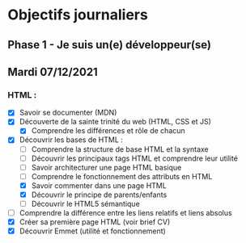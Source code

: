 # Objectifs journaliers

## Phase 1 - Je suis un(e) développeur(se)

## Mardi 07/12/2021

### HTML :

* [x] Savoir se documenter (MDN)
* [x] Découverte de la sainte trinité du web (HTML, CSS et JS)
  * [x] Comprendre les différences et rôle de chacun
* [x] Découvrir les bases de HTML :
  * [ ] Comprendre la structure de base HTML et la syntaxe
  * [ ] Découvrir les principaux tags HTML et comprendre leur utilité
  * [ ] Savoir architecturer une page HTML basique
  * [ ] Comprendre le fonctionnement des attributs en HTML
  * [x] Savoir commenter dans une page HTML
  * [x] Découvrir le principe de parents/enfants
  * [ ] Découvrir le HTML5 sémantique
* [ ] Comprendre la différence entre les liens relatifs et liens absolus
* [x] Créer sa première page HTML (voir brief CV)
* [x] Découvrir Emmet (utilité et fonctionnement)
